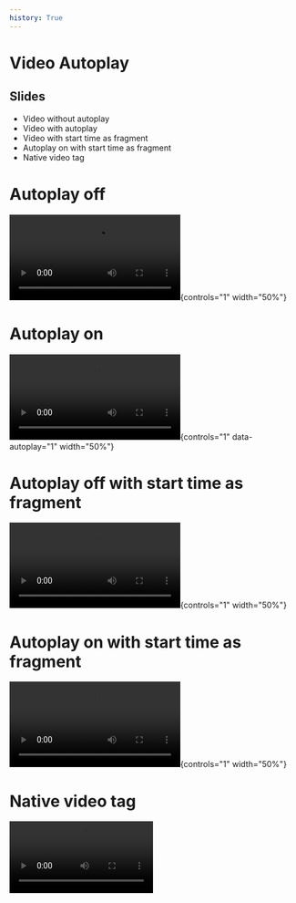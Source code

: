 ```yaml
---
history: True
---
```


# Video Autoplay

## Slides

-   Video without autoplay
-   Video with autoplay
-   Video with start time as fragment
-   Autoplay on with start time as fragment
-   Native video tag

# Autoplay off

![](pacman-perfect-game.mp4){controls="1" width="50%"}

# Autoplay on

![](pacman-perfect-game.mp4#t=200){controls="1" data-autoplay="1" width="50%"}

# Autoplay off with start time as fragment

![](pacman-perfect-game.mp4){controls="1" width="50%"}

# Autoplay on with start time as fragment

![](pacman-perfect-game.mp4#t=200){controls="1" width="50%"}

# Native video tag

<video style="width:50%;" src="pacman-perfect-game.mp4#t=200" controls data-autoplay></video>
